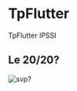 # TpFlutter
TpFlutter IPSSI

## Le 20/20?

![svp?](https://media.giphy.com/media/v1.Y2lkPTc5MGI3NjExNTg2MXR6N2h4cHpwcjV1NG9raTBienV0aDI4Y3E4czI2c2Jhd3F2NiZlcD12MV9naWZzX3NlYXJjaCZjdD1n/2aw9gwZlltbdX92b4w/giphy.gif)
